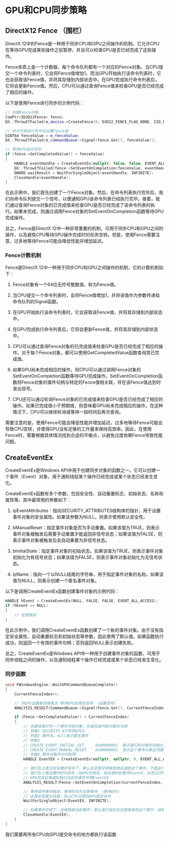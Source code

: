 # GPU和CPU同步策略

## DirectX12 Fence （围栏）

DirectX 12中的Fence是一种用于同步CPU和GPU之间操作的机制。它允许CPU在等待GPU完成某些操作之前暂停，并且可以检查GPU是否已经完成了这些操作。

Fence本质上是一个计数器，每个命令队列都有一个对应的Fence对象。当CPU提交一个命令列表时，它会将Fence值增加1。而当GPU开始执行该命令列表时，它也会获取该Fence值，并将其存储到内部状态中。在GPU完成执行命令列表后，它将会更新Fence值。然后，CPU可以通过查询Fence值来检查GPU是否已经完成了相应的操作。

以下是使用Fence进行同步的示例代码：

```c++
// 创建Fence对象
ComPtr<ID3D12Fence> fence;
DX::ThrowIfFailed(m_device->CreateFence(0, D3D12_FENCE_FLAG_NONE, IID_PPV_ARGS(&fence)));

// 命令列表执行完毕后设置Fence值
UINT64 fenceValue = m_fenceValue;
DX::ThrowIfFailed(m_commandQueue->Signal(fence.Get(), fenceValue));

// 等待GPU执行完毕
if (fence->GetCompletedValue() < fenceValue)
{
    HANDLE eventHandle = CreateEventEx(nullptr, false, false, EVENT_ALL_ACCESS);
    DX::ThrowIfFailed(fence->SetEventOnCompletion(fenceValue, eventHandle));
    DWORD waitResult = WaitForSingleObject(eventHandle, INFINITE);
    CloseHandle(eventHandle);
}
```

在此示例中，我们首先创建了一个Fence对象。然后，在命令列表执行完毕后，我们向命令队列提交一个信号，以便通知GPU该命令列表已经执行完毕。接着，我们通过查询Fence对象的已完成值来检查GPU是否已经完成了该命令列表的执行。如果未完成，则通过调用Fence对象的SetEventOnCompletion函数等待GPU完成操作。

总之，Fence是DirectX 12中一种非常重要的机制，可用于同步CPU和GPU之间的操作，以及避免CPU等待GPU操作完成时的任务空转。但是，使用Fence需要注意，过多地等待Fence可能会降低性能并增加延迟。

### Fence计数机制

Fence是DirectX 12中一种用于同步CPU和GPU之间操作的机制，它的计数机制如下：

1. Fence对象有一个64位无符号整数值，称为Fence值。

2. 当CPU提交一个命令列表时，会将Fence值增加1，并将该值作为参数传递给命令队列的Signal函数。

3. 在GPU开始执行该命令列表时，它会获取该Fence值，并将其存储到内部状态中。

4. 在GPU完成执行命令列表后，它将会更新Fence值，并将其存储到内部状态中。

5. CPU可以通过查询Fence对象的已完成值来检查GPU是否已经完成了相应的操作。对于每个Fence对象，都可以使用GetCompletedValue函数查询其已完成值。

6. 如果GPU尚未完成相应的操作，则CPU可以通过调用Fence对象的SetEventOnCompletion函数等待GPU完成操作。SetEventOnCompletion函数将Fence对象的事件句柄与特定的Fence值相关联，并在该Fence值达到时发出信号。

7. CPU还可以通过轮询Fence对象的已完成值来检查GPU是否已经完成了相应的操作。如果已完成值小于预期值，则意味着GPU尚未完成相应的操作。在这种情况下，CPU可以继续轮询或等待一段时间后再次查询。

需要注意的是，使用Fence可能会降低性能并增加延迟。过多地等待Fence可能会导致CPU空转，并使得GPU没有足够的工作量来保持高效率。因此，在使用Fence时，需要根据具体情况找到合适的平衡点，以避免过度依赖Fence导致性能问题。



## CreateEventEx

CreateEventEx是Windows API中用于创建同步对象的函数之一。它可以创建一个事件（Event）对象，用于通知线程某个操作已经完成或某个状态已经发生变化。

CreateEventEx函数有多个参数，包括安全性、自动重置标志、初始状态、名称和属性等。其中最常用的参数如下：

1. lpEventAttributes：指向SECURITY_ATTRIBUTES结构体的指针，用于设置事件对象的安全属性。如果该参数为NULL，则表示使用默认安全性。

2. bManualReset：指定事件对象是否为手动重置。如果该值为TRUE，则表示事件对象被触发后需要手动重置才能返回非信号状态；如果该值为FALSE，则表示事件对象被触发后会自动重置为非信号状态。

3. bInitialState：指定事件对象的初始状态。如果该值为TRUE，则表示事件对象初始化为有信号状态；如果该值为FALSE，则表示事件对象初始化为无信号状态。

4. lpName：指向一个以NULL结尾的字符串，用于指定事件对象的名称。如果该值为NULL，则表示创建一个匿名事件对象。

以下是调用CreateEventEx函数创建事件对象的示例代码：

```c++
HANDLE hEvent = CreateEventEx(NULL, FALSE, FALSE, EVENT_ALL_ACCESS);
if (hEvent == NULL)
{
    // 处理错误
}
```

在此示例中，我们调用CreateEventEx函数创建了一个新的事件对象。由于没有指定安全属性、自动重置标志和初始状态等参数，因此使用了默认值。如果函数执行成功，则返回一个有效的事件句柄；否则返回NULL表示创建失败。

总之，CreateEventEx是Windows API中一种用于创建事件对象的函数，可用于同步线程之间的操作，以及通知线程某个操作已经完成或某个状态已经发生变化。



### 同步函数

```c++
void FWindowsEngine::WaitGPUCommandQueueComplete()
{
	CurrentFenceIndex++;

	// 向GPU设置新的隔离点 等待GPU处理完信号 （设置信号）
	ANALYSIS_RESULT(CommandQueue->Signal(Fence.Get(), CurrentFenceIndex));

	if (Fence->GetCompletedValue() < CurrentFenceIndex)
	{
		// 创建或者打开一个事件内核对象，并返回该内核对象的句柄
		// 参数1 SECURITY_ATTRIBUTES
		// 参数2 事件名，null表示匿名事件
		// 参数3
		// CREATE_EVENT_INITIAL_SET		0x00000002	表示我们的对象的初始化是否被触发了，FALSE表示未触发
		// CREATE_EVENT_MANUAL_RESET	0x00000001	表示这个事件对象必须要用ResetEvents重置，你不设置这个标志的话，我们的系统内核就会进行默认重置
		// 参数4 事件对象的访问权限
		HANDLE EventEX = CreateEventEx(nullptr, nullptr, 0, EVENT_ALL_ACCESS);

		// 我们在上面已经设置好信号了，那么在这里信号触发就会通知这个事件，下面这行代码达到的效果就是
		// 我们在上面设置的GPU信号，在GPU完成后，就会通知到事件EventX，从而让CPU知道GPU的命令执行情况
		// GPU完成后悔通知我们当前的事件句柄EventEX
		ANALYSIS_RESULT(Fence->SetEventOnCompletion(CurrentFenceIndex, EventEX));

		// 等待信号事件触发，等待时间为无限等待 （等待GPU）
		// 这里会阻塞主线程，防止CPU无限向GPU提交命令
		WaitForSingleObject(EventEX, INFINITE);

		// 如果事件完成了，会释放掉当前事件，那么我们就会在这里接收到这个事件，线程就会在这里被还原，被重新唤醒，然后我们就将当前事件关闭即可
		CloseHandle(EventEX);
	}
}
```

我们需要再所有CPU向GPU提交命令的地方都执行该函数